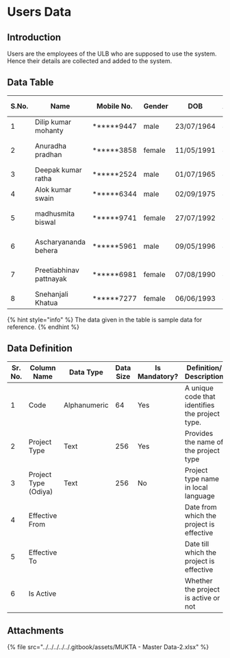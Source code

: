 # Users Data

## Introduction

Users are the employees of the ULB who are supposed to use the system. Hence their details are collected and added to the system.

## Data Table

<table><thead><tr><th width="75">S.No.</th><th width="133">Name</th><th>Mobile No.</th><th>Gender</th><th>DOB</th><th>Address</th><th>Employment Type</th><th>Employment Date</th><th>Hierarchy</th><th>Boundary Type</th><th>Boundary</th><th>Role</th><th>Assignment From Date</th><th>Assignment To Date</th><th>Department</th><th>Designation</th></tr></thead><tbody><tr><td>1</td><td>Dilip kumar mohanty</td><td>******9447</td><td>male</td><td>23/07/1964</td><td>Jatni</td><td></td><td>01-04-2023</td><td>Admin</td><td>City</td><td>Jatni</td><td></td><td></td><td></td><td></td><td>Executive Officer</td></tr><tr><td>2</td><td>Anuradha pradhan</td><td>******3858</td><td>female</td><td>11/05/1991</td><td>Jatni</td><td></td><td>01-04-2023</td><td>Admin</td><td>City</td><td>Jatni</td><td></td><td></td><td></td><td></td><td>Assistant Executive Engineer</td></tr><tr><td>3</td><td>Deepak kumar ratha</td><td>******2524</td><td>male</td><td>01/07/1965</td><td>Jatni</td><td></td><td>01-04-2023</td><td>Admin</td><td>City</td><td>Jatni</td><td></td><td></td><td></td><td></td><td>Assistant Engineer</td></tr><tr><td>4</td><td>Alok kumar swain</td><td>******6344</td><td>male</td><td>02/09/1975</td><td>Jatni</td><td></td><td>01-04-2023</td><td>Admin</td><td>City</td><td>Jatni</td><td></td><td></td><td></td><td></td><td>junior Engineer</td></tr><tr><td>5</td><td>madhusmita biswal</td><td>******9741</td><td>female</td><td>27/07/1992</td><td>Jatni</td><td></td><td>01-04-2023</td><td>Admin</td><td>City</td><td>Jatni</td><td></td><td></td><td></td><td></td><td>MUKTA programme Coordinater</td></tr><tr><td>6</td><td>Ascharyananda behera</td><td>******5961</td><td>male</td><td>09/05/1996</td><td>Jatni</td><td></td><td>01-04-2023</td><td>Admin</td><td>City</td><td>Jatni</td><td></td><td></td><td></td><td></td><td>MUKTA implemention Expert</td></tr><tr><td>7</td><td>Preetiabhinav pattnayak</td><td>******6981</td><td>female</td><td>07/08/1990</td><td>Jatni</td><td></td><td>01-04-2023</td><td>Admin</td><td>City</td><td>Jatni</td><td></td><td></td><td></td><td></td><td>MUKTA account Expert</td></tr><tr><td>8</td><td>Snehanjali Khatua</td><td>******7277</td><td>female </td><td>06/06/1993</td><td>Jatni</td><td></td><td>01-04-2023</td><td>Admin</td><td>City</td><td>Jatni</td><td></td><td></td><td></td><td></td><td>MIS</td></tr></tbody></table>

{% hint style="info" %}
The data given in the table is sample data for reference.
{% endhint %}

## Data Definition

<table><thead><tr><th width="97">Sr. No.</th><th>Column Name</th><th>Data Type</th><th>Data Size</th><th>Is Mandatory?</th><th>Definition/ Description</th></tr></thead><tbody><tr><td>1</td><td>Code</td><td>Alphanumeric</td><td>64</td><td>Yes</td><td>A unique code that identifies the project type.</td></tr><tr><td>2</td><td>Project Type</td><td>Text</td><td>256</td><td>Yes</td><td>Provides the name of the project type </td></tr><tr><td>3</td><td>Project Type (Odiya)</td><td>Text</td><td>256</td><td>No</td><td>Project type name in local language</td></tr><tr><td>4</td><td>Effective From</td><td></td><td></td><td></td><td>Date from which the project is effective</td></tr><tr><td>5</td><td>Effective To</td><td></td><td></td><td></td><td>Date till which the project is effective</td></tr><tr><td>6</td><td>Is Active</td><td></td><td></td><td></td><td>Whether the project is active or not</td></tr></tbody></table>

## Attachments

{% file src="../../../../../.gitbook/assets/MUKTA - Master Data-2.xlsx" %}
